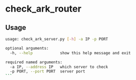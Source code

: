 # check_ark_router

## Usage
````bash
usage: check_ark_server.py [-h] -a IP -p PORT

optional arguments:
  -h, --help            show this help message and exit

required named arguments:
  -a IP, --address IP   which server to check
  -p PORT, --port PORT  server port
```
